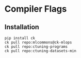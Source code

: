# Compiler Flags

## Installation
```
pip install ck
ck pull repo:mlcommons@ck-mlops
ck pull repo:ctuning-programs
ck pull repo:ctuning-datasets-min
```
